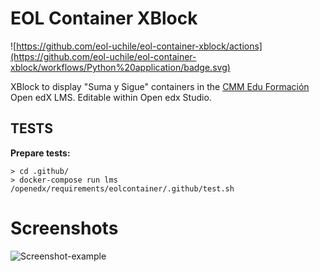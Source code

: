 # EOL Container XBlock

![https://github.com/eol-uchile/eol-container-xblock/actions](https://github.com/eol-uchile/eol-container-xblock/workflows/Python%20application/badge.svg)

XBlock to display "Suma y Sigue" containers in the [CMM Edu Formación](https://cmmeduformacion.uchile.cl) Open edX LMS. Editable within Open edx Studio.

## TESTS
**Prepare tests:**

    > cd .github/
    > docker-compose run lms /openedx/requirements/eolcontainer/.github/test.sh

# Screenshots
![Screenshot-example](eolcontainer/examples/09-09-2019.png?style=center)
